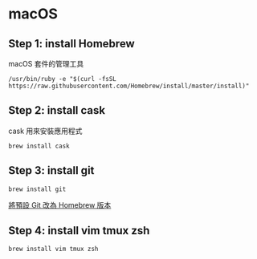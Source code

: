 # macOS 
## Step 1: install Homebrew
macOS 套件的管理工具

``
/usr/bin/ruby -e "$(curl -fsSL https://raw.githubusercontent.com/Homebrew/install/master/install)"
``

## Step 2: install cask
cask 用來安裝應用程式

`brew install cask`

## Step 3: install git

`brew install git`

[將預設 Git 改為 Homebrew 版本](https://garynil.tw/2018/05/762/%E5%A6%82%E4%BD%95%E4%BB%A5-homebrew-%E5%8F%96%E4%BB%A3-macos-%E5%85%A7%E5%BB%BA-git-%E4%B8%A6%E6%9B%B4%E6%96%B0/)

## Step 4: install vim tmux zsh
`brew install vim tmux zsh`
